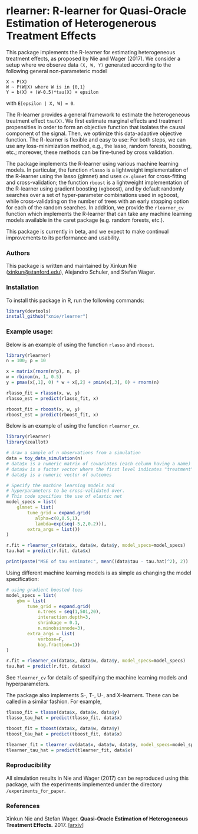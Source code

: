 # rlearner: R-learner for Quasi-Oracle Estimation of Heterogenerous Treatment Effects

This package implements the R-learner for estimating
heterogeneous treatment effects, as proposed by Nie and Wager (2017). We consider a
setup where we observe data `(X, W, Y)` generated according
to the following general non-parameteric model

```
X ~ P(X)
W ~ P(W|X) where W is in {0,1}
Y = b(X) + (W-0.5)*tau(X) + epsilon
```

with `E[epsilon | X, W] = 0`. 

The R-learner provides a general framework to estimate the heterogeneous treatment effect `tau(X)`. We first estimate marginal effects and treatment propensities in order to form an objective function that isolates the causal component of the signal. Then, we optimize this data-adaptive objective function. The R-learner is flexible and easy to use: For both steps, we can use any loss-minimization method, e.g., the lasso, random forests, boosting, etc.; moreover, these methods can be fine-tuned by cross validation. 

The package implements the R-learner using various machine learning models. In particular, the function `rlasso` is a lightweight implementation of the R-learner using the lasso (glmnet) and uses `cv.glmnet` for cross-fitting and cross-validation; the function `rboost` is a lightweight implementation of the R-learner using gradient boosting (xgboost), and by default randomly searches over a set of hyper-parameter combinations used in xgboost, while cross-validating on the number of trees with an early stopping option for each of the random searches. In addition, we provide the `rlearner_cv` function which implements the R-learner that can take any machine learning models available in the caret package (e.g. random forests, etc.).

This package is currently in beta, and we expect to make continual improvements to its performance and usability.

### Authors
This package is written and maintained by Xinkun Nie (xinkun@stanford.edu), Alejandro Schuler, and Stefan Wager.

### Installation
To install this package in R, run the following commands:

```R
library(devtools) 
install_github("xnie/rlearner")
```

### Example usage:

Below is an example of using the function `rlasso` and `rboost`.

```R
library(rlearner)
n = 100; p = 10

x = matrix(rnorm(n*p), n, p)
w = rbinom(n, 1, 0.5)
y = pmax(x[,1], 0) * w + x[,2] + pmin(x[,3], 0) + rnorm(n)

rlasso_fit = rlasso(x, w, y)
rlasso_est = predict(rlasso_fit, x)

rboost_fit = rboost(x, w, y)
rboost_est = predict(rboost_fit, x)
```
Below is an example of using the function `rlearner_cv`.

```R
library(rlearner)
library(zeallot)

# draw a sample of n observations from a simulation
data = toy_data_simulation(n) 
# data$x is a numeric matrix of covariates (each column having a name)
# data$w is a factor vector where the first level indicates "treatment" and the second "control"
# data$y is a numeric vector of outcomes

# Specify the machine learning models and 
# hyperparameters to be cross-validated over.
# This code specifies the use of elastic net
model_specs = list(
	glmnet = list(
	    tune_grid = expand.grid(
	       alpha=c(0,0.5,1),
	       lambda=exp(seq(-5,2,0.2))),
	    extra_args = list())
)

r.fit = rlearner_cv(data$x, data$w, data$y, model_specs=model_specs)
tau.hat = predict(r.fit, data$x)

print(paste("MSE of tau estimate:", mean((data$tau - tau.hat)^2), 2))
```

Using different machine learning models is as simple as changing the model specification:

```R
# using gradient boosted tees
model_specs = list(
	gbm = list(
	    tune_grid = expand.grid(
	        n.trees = seq(1,501,20), 
	        interaction.depth=3, 
	        shrinkage = 0.1, 
	        n.minobsinnode=3),
	    extra_args = list(
	        verbose=F, 
	        bag.fraction=1))
)

r.fit = rlearner_cv(data$x, data$w, data$y, model_specs=model_specs)
tau.hat = predict(r.fit, data$x)
```

See `?learner_cv` for details of specifying the machine learning models and hyperparameters.

The package also implements S-, T-, U-, and X-learners. These can be called in a similar fashion. For example,

```R
tlasso_fit = tlasso(data$x, data$w, data$y)
tlasso_tau_hat = predict(tlasso_fit, data$x)

tboost_fit = tboost(data$x, data$w, data$y)
tboost_tau_hat = predict(tboost_fit, data$x)

tlearner_fit = tlearner_cv(data$x, data$w, data$y, model_specs=model_specs)
tlearner_tau_hat = predict(tlearner_fit, data$x)
```

### Reproducibility
All simulation results in Nie and Wager (2017) can be reproduced using this package, with the experiments implemented under the directory `/experiments_for_paper`.

### References
Xinkun Nie and Stefan Wager.
<b>Quasi-Oracle Estimation of Heterogeneous Treatment Effects.</b>
2017.
[<a href="https://arxiv.org/abs/1712.04912">arxiv</a>]

